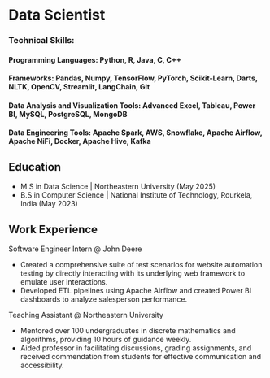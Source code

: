 # Data Scientist

### Technical Skills: 
#### Programming Languages: Python, R, Java, C, C++
#### Frameworks: Pandas, Numpy, TensorFlow, PyTorch, Scikit-Learn, Darts, NLTK, OpenCV, Streamlit, LangChain, Git
#### Data Analysis and Visualization Tools: Advanced Excel, Tableau, Power BI, MySQL, PostgreSQL, MongoDB
#### Data Engineering Tools: Apache Spark, AWS, Snowflake, Apache Airflow, Apache NiFi, Docker, Apache Hive, Kafka
    

## Education
- M.S in Data Science | Northeastern University (May 2025)
- B.S in Computer Science | National Institute of Technology, Rourkela, India (May 2023)

## Work Experience
Software Engineer Intern @ John Deere
- Created a comprehensive suite of test scenarios for website automation testing by directly interacting with its underlying web framework to emulate user interactions.
- Developed ETL pipelines using Apache Airflow and created Power BI dashboards to analyze salesperson performance.

Teaching Assistant @ Northeastern University
- Mentored over 100 undergraduates in discrete mathematics and algorithms, providing 10 hours of guidance weekly.
- Aided professor in facilitating discussions, grading assignments, and received commendation from students for effective communication and accessibility.

